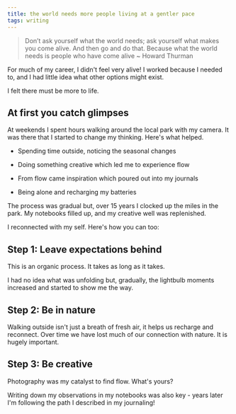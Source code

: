 ```yaml
---
title: the world needs more people living at a gentler pace
tags: writing
---
```


> Don’t ask yourself what the world needs; ask yourself what makes you come alive. And then go and do that. Because what the world needs is people who have come alive ~ Howard Thurman

For much of my career, I didn't feel very alive! I worked because I needed to, and I had little idea what other options might exist.

I felt there must be more to life.

## At first you catch glimpses

At weekends I spent hours walking around the local park with my camera. It was there that I started to change my thinking. Here's what helped.

-   Spending time outside, noticing the seasonal changes

-   Doing something creative which led me to experience flow

-   From flow came inspiration which poured out into my journals

-   Being alone and recharging my batteries

The process was gradual but, over 15 years I clocked up the miles in the park. My notebooks filled up, and my creative well was replenished.

I reconnected with my self. Here's how you can too:

## Step 1: Leave expectations behind

This is an organic process. It takes as long as it takes.

I had no idea what was unfolding but, gradually, the lightbulb moments increased and started to show me the way.

## Step 2: Be in nature

Walking outside isn't just a breath of fresh air, it helps us recharge and reconnect. Over time we have lost much of our connection with nature. It is hugely important.

## Step 3: Be creative

Photography was my catalyst to find flow. What's yours?

Writing down my observations in my notebooks was also key - years later I'm following the path I described in my journaling!